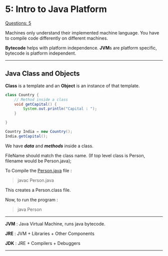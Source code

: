 # 5: Intro to Java Platform

[Questions: 5](5%20Intro%20to%20Java%20Platform%204237d3c1a98044808cece1020fb38ee9/Questions%205%20435957b092c44f3d82c69244ce7a61f9.md)

Machines only understand their implemented machine language. You have to compile code differently on different machines.

**Bytecode** helps with platform independence. **JVM**s are platform specific, bytecode is platform independent.

---

## Java Class and Objects

**Class** is a template and an **Object** is an instance of that template.

```java
class Country {
	// Method inside a class
	void getCapital() {
		System.out.println("Capital : ");
	}

}

Country India = new Country();
India.getCapital();
```

We have ***data*** and ***methods*** inside a class.

FileName should match the class name. (If top level class is Person, filename would be Person.java);

To Compile the [Person.java](http://person.java) file : 

> javac Person.java

This creates a Person.class file.

Now, to run the program : 

> java Person

---

**JVM** : Java Virtual Machine, runs java bytecode.

**JRE** : JVM + Libraries + Other Components

**JDK** : JRE + Compilers + Debuggers

---